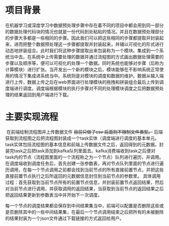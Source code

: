 # 项目背景
在机器学习或深度学习中数据预处理步骤中存在着不同的项目中都会用到同一部分的数据处理代码块的情况也就是一份代码到处粘贴的情况。并且在数据预处理部分的步骤大多都是一些相同的步骤。因此我们可以把这些相同的步骤都提取并封装起来，进而把整个数据预处理这一步骤都提取并封装起来，并辅以可视化的形式进行动态地拼装组合。此时我们将这种步骤提取出来包装称为一个模块。集成到一个系统当中去。在系统中上传需要处理的数据并通过流程图的方式画出数据处理需要的步骤以及顺序等，便可以可视化的处理一个数据。同时系统也能够对步骤（后称为计算模块）进行扩张。当开发出一个新的模块之后，模块能够在不影响系统正常使用的情况下集成进系统当中。系统则是对模块的调度和数据的维护。数据从输入端进行上传，数据上传之后在web界面进行处理模块的拖拽和拼装组合最后上传到调度端进行调度。调度端根据模块的执行步骤对不同的处理模块调度之后把数据预处理的结果返回到用户端进行下载。

# 主要实现流程
<p>​ 在前端绘制流程图并上传数据文件 <del>目前只做了csv 后面则不限制文件类型。</del> 后端获取到流程图之后把流程图封装成一个task实体（调度端进行调度的基本单元。task实体包括流程图的基本信息和前端上传数据文件之后，返回得到的元数据。封装完task之后把task添加到kafka队列里面去。kafka消费端收到task之后便对task内的节点（流程图里面的一个流程称之为一个节点）队列进行遍历，并调用。
在调度端收到调度任务后，首先创建一张参数表，再对节点队列里面的节点进行遍历调用，在每一个节点调用之前都会找到当前节点的所有直接前置节点，并把这些直接前置节点执行之后所返回的元数据信息封住到当前节点的参数里。
​ 具体调用过程：首先获取到当前节点所有的前置节点信息，并封装前置节点返回结果，然后对当前节点进行调用，并获取调用的返回结果，当获取到当前节点的返回结果之后把返回结果更新到参数表当中并开始下一次调度。</p>
<p>每一个节点的调度结果都会保存到中间结果集当中，前端可以配置是否删除这些或是否删除其中的一些中间结果集，在最后一个节点调用结束之后把所有的未被删除的结果封装为一个json文件通过下载链接的方式返回给用户。</p>